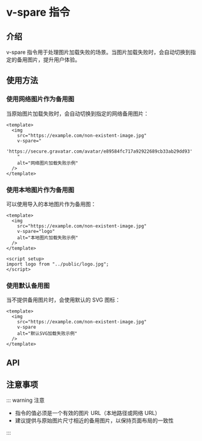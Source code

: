 # v-spare 指令

## 介绍

v-spare 指令用于处理图片加载失败的场景。当图片加载失败时，会自动切换到指定的备用图片，提升用户体验。

## 使用方法

### 使用网络图片作为备用图

当原始图片加载失败时，会自动切换到指定的网络备用图片：

```vue
<template>
  <img
    src="https://example.com/non-existent-image.jpg"
    v-spare="
      'https://secure.gravatar.com/avatar/e89584fc717a92922689cb33ab29dd93'
    "
    alt="网络图片加载失败示例"
  />
</template>
```

<SpareNetworkDemo/>

### 使用本地图片作为备用图

可以使用导入的本地图片作为备用图：

```vue
<template>
  <img
    src="https://example.com/non-existent-image.jpg"
    v-spare="logo"
    alt="本地图片加载失败示例"
  />
</template>

<script setup>
import logo from "../public/logo.jpg";
</script>
```

<SpareLocalDemo/>

### 使用默认备用图

当不提供备用图片时，会使用默认的 SVG 图标：

```vue
<template>
  <img
    src="https://example.com/non-existent-image.jpg"
    v-spare
    alt="默认SVG加载失败示例"
  />
</template>
```

<SpareDefaultDemo/>

## API

<ApiTable :data="props"/>

## 注意事项

::: warning 注意

- 指令的值必须是一个有效的图片 URL（本地路径或网络 URL）
- 建议提供与原始图片尺寸相近的备用图片，以保持页面布局的一致性

:::

<script setup>
import SpareNetworkDemo from '../.vitepress/components/vSpare/SpareNetworkDemo.vue'
import SpareLocalDemo from '../.vitepress/components/vSpare/SpareLocalDemo.vue'
import SpareDefaultDemo from '../.vitepress/components/vSpare/SpareDefaultDemo.vue'
import ApiTable from '../.vitepress/components/ApiTable.vue';

const props = [
  {
    name: 'value',
    type: 'string',
    required: false,
    description: '备用图片的URL地址，如果不提供则使用默认的SVG图标',
    default: 'Svg',
  },
];
</script>

